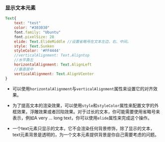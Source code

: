 ### 显示文本元素  
```qml
Text{
    text: "test"
    color: "#303030"
    font.family: "Ubuntu"
    font.pixelSize: 28
    elide: Text.ElideMiddle //设置省略号在文本左边、右、中间。  
    style: Text.Sunken  
    styleColor: '#FF4444'
    //verticalAlignment: Text.Aligntop
    //水平靠左
    horizontalAlignment: Text.AlignLeft
    //垂直居中
    verticalAlignment: Text.AlignVCenter
}
```  

- 可以使用`horizontalAlignment`与`verticalAlignment`属性来设置它的对齐效果。  

- 为了提高文本的渲染效果，可以使用`style`和`styleColor`属性来配置文字的外框效果，浮雕效果或者凹陷效果。对于过长的文本，你可能需要使用省略号来表示，例如A very ... long text，你可以使用`elide`属性来完成这个操作。   

- 一个text元素只显示的文本，它不会渲染任何背景修饰，除了显示的文本，text元素背景是透明的，为一个文本元素提供背景是你自己需要考虑的问题。  